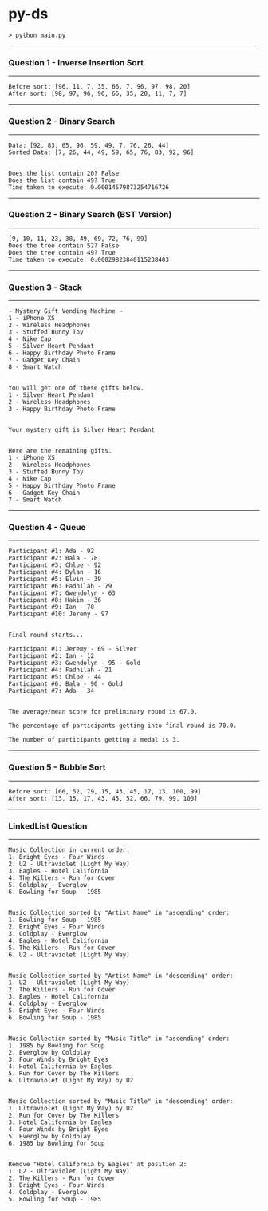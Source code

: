 # py-ds
```
> python main.py
```
----------------------------------------------------
### Question 1 - Inverse Insertion Sort ###
----------------------------------------------------
```
Before sort: [96, 11, 7, 35, 66, 7, 96, 97, 98, 20]
After sort: [98, 97, 96, 96, 66, 35, 20, 11, 7, 7]
```



----------------------------------------------------
### Question 2 - Binary Search ###
----------------------------------------------------
```
Data: [92, 83, 65, 96, 59, 49, 7, 76, 26, 44]
Sorted Data: [7, 26, 44, 49, 59, 65, 76, 83, 92, 96]


Does the list contain 20? False
Does the list contain 49? True
Time taken to execute: 0.00014579873254716726
```



----------------------------------------------------
### Question 2 - Binary Search (BST Version) ###
----------------------------------------------------
```
[9, 10, 11, 23, 38, 49, 69, 72, 76, 99]
Does the tree contain 52? False
Does the tree contain 49? True
Time taken to execute: 0.00029823840115238403
```



----------------------------------------------------
### Question 3 - Stack ###
----------------------------------------------------
```
~ Mystery Gift Vending Machine ~
1 - iPhone XS
2 - Wireless Headphones
3 - Stuffed Bunny Toy
4 - Nike Cap
5 - Silver Heart Pendant
6 - Happy Birthday Photo Frame
7 - Gadget Key Chain
8 - Smart Watch


You will get one of these gifts below.
1 - Silver Heart Pendant
2 - Wireless Headphones
3 - Happy Birthday Photo Frame


Your mystery gift is Silver Heart Pendant


Here are the remaining gifts.
1 - iPhone XS
2 - Wireless Headphones
3 - Stuffed Bunny Toy
4 - Nike Cap
5 - Happy Birthday Photo Frame
6 - Gadget Key Chain
7 - Smart Watch
```



----------------------------------------------------
### Question 4 - Queue ###
----------------------------------------------------
```
Participant #1: Ada - 92
Participant #2: Bala - 78
Participant #3: Chloe - 92
Participant #4: Dylan - 16
Participant #5: Elvin - 39
Participant #6: Fadhilah - 79
Participant #7: Gwendolyn - 63
Participant #8: Hakim - 36
Participant #9: Ian - 78
Participant #10: Jeremy - 97


Final round starts...

Participant #1: Jeremy - 69 - Silver
Participant #2: Ian - 12
Participant #3: Gwendolyn - 95 - Gold
Participant #4: Fadhilah - 21
Participant #5: Chloe - 44
Participant #6: Bala - 90 - Gold
Participant #7: Ada - 34


The average/mean score for preliminary round is 67.0.

The percentage of participants getting into final round is 70.0.

The number of participants getting a medal is 3.
```



----------------------------------------------------
### Question 5 - Bubble Sort ###
----------------------------------------------------
```
Before sort: [66, 52, 79, 15, 43, 45, 17, 13, 100, 99]
After sort: [13, 15, 17, 43, 45, 52, 66, 79, 99, 100]
```



----------------------------------------------------
### LinkedList Question ###
----------------------------------------------------
```
Music Collection in current order:
1. Bright Eyes - Four Winds
2. U2 - Ultraviolet (Light My Way)
3. Eagles - Hotel California
4. The Killers - Run for Cover
5. Coldplay - Everglow
6. Bowling for Soup - 1985


Music Collection sorted by "Artist Name" in "ascending" order:
1. Bowling for Soup - 1985
2. Bright Eyes - Four Winds
3. Coldplay - Everglow
4. Eagles - Hotel California
5. The Killers - Run for Cover
6. U2 - Ultraviolet (Light My Way)


Music Collection sorted by "Artist Name" in "descending" order:
1. U2 - Ultraviolet (Light My Way)
2. The Killers - Run for Cover
3. Eagles - Hotel California
4. Coldplay - Everglow
5. Bright Eyes - Four Winds
6. Bowling for Soup - 1985


Music Collection sorted by "Music Title" in "ascending" order:
1. 1985 by Bowling for Soup
2. Everglow by Coldplay
3. Four Winds by Bright Eyes
4. Hotel California by Eagles
5. Run for Cover by The Killers
6. Ultraviolet (Light My Way) by U2


Music Collection sorted by "Music Title" in "descending" order:
1. Ultraviolet (Light My Way) by U2
2. Run for Cover by The Killers
3. Hotel California by Eagles
4. Four Winds by Bright Eyes
5. Everglow by Coldplay
6. 1985 by Bowling for Soup


Remove "Hotel California by Eagles" at position 2:
1. U2 - Ultraviolet (Light My Way)
2. The Killers - Run for Cover
3. Bright Eyes - Four Winds
4. Coldplay - Everglow
5. Bowling for Soup - 1985
```

